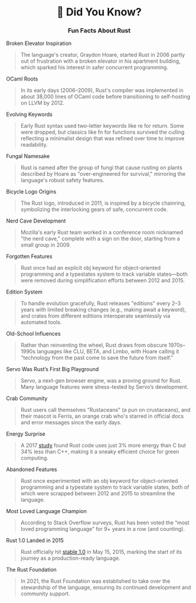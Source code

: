 <div align="center">

<h1>🦀 Did You Know?</h1>

<h3>Fun Facts About Rust</h3>

</div>

Broken Elevator Inspiration

> The language's creator, Graydon Hoare, started Rust in 2006 partly out of frustration with a broken elevator in his apartment building, which sparked his interest in safer concurrent programming.

OCaml Roots

> In its early days (2006–2009), Rust's compiler was implemented in about 38,000 lines of OCaml code before transitioning to self-hosting on LLVM by 2012.

Evolving Keywords

> Early Rust syntax used two-letter keywords like re for return. Some were dropped, but classics like fn for functions survived the culling reflecting a minimalist design that was refined over time to improve readability.

Fungal Namesake
> Rust is named after the group of fungi that cause rusting on plants described by Hoare as "over-engineered for survival," mirroring the language's robust safety features.

Bicycle Logo Origins
> The Rust logo, introduced in 2011, is inspired by a bicycle chainring, symbolizing the interlocking gears of safe, concurrent code.

Nerd Cave Development
> Mozilla's early Rust team worked in a conference room nicknamed "the nerd cave," complete with a sign on the door, starting from a small group in 2009.

Forgotten Features
> Rust once had an explicit obj keyword for object-oriented programming and a typestates system to track variable states—both were removed during simplification efforts between 2012 and 2015.

Edition System
> To handle evolution gracefully, Rust releases "editions" every 2–3 years with limited breaking changes (e.g., making await a keyword), and crates from different editions interoperate seamlessly via automated tools.

Old-School Influences
> Rather than reinventing the wheel, Rust draws from obscure 1970s–1990s languages like CLU, BETA, and Limbo, with Hoare calling it "technology from the past come to save the future from itself."

Servo Was Rust’s First Big Playground
> Servo, a next-gen browser engine, was a proving ground for Rust. Many language features were stress-tested by Servo’s development.

Crab Community
> Rust users call themselves "Rustaceans" (a pun on crustaceans), and their mascot is Ferris, an orange crab who's starred in official docs and error messages since the early days.

Energy Surprise 
> A 2017 [study](https://greenlab.di.uminho.pt/wp-content/uploads/2017/10/sleFinal.pdf?utm_source=rust_bytes) found Rust code uses just 3% more energy than C but 34% less than C++, making it a sneaky efficient choice for green computing.

Abandoned Features
> Rust once experimented with an obj keyword for object-oriented programming and a typestate system to track variable states, both of which were scrapped between 2012 and 2015 to streamline the language.

Most Loved Language Champion
> According to Stack Overflow surveys, Rust has been voted the “most loved programming language” for 9+ years in a row (and counting).

Rust 1.0 Landed in 2015
> Rust officially hit [stable 1.0](https://blog.rust-lang.org/2015/05/15/Rust-1.0/) in May 15, 2015, marking the start of its journey as a production-ready language.

The Rust Foundation
> In 2021, the Rust Foundation was established to take over the stewardship of the language, ensuring its continued development and community support.

